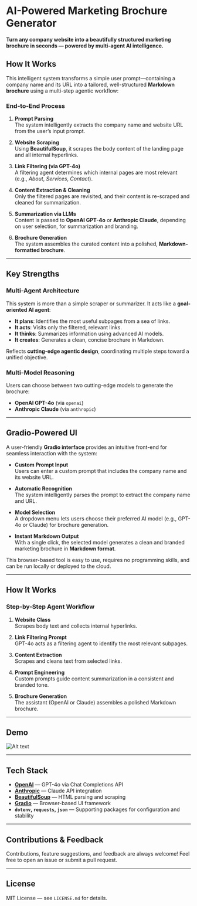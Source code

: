#  AI-Powered Marketing Brochure Generator

**Turn any company website into a beautifully structured marketing brochure in seconds — powered by multi-agent AI intelligence.**

##  How It Works

This intelligent system transforms a simple user prompt—containing a company name and its URL into a tailored, well-structured **Markdown brochure** using a multi-step agentic workflow:

### End-to-End Process

1. **Prompt Parsing**  
   The system intelligently extracts the company name and website URL from the user’s input prompt.

2. **Website Scraping**  
   Using **BeautifulSoup**, it scrapes the body content of the landing page and all internal hyperlinks.

3. **Link Filtering (via GPT-4o)**  
   A filtering agent determines which internal pages are most relevant (e.g., *About*, *Services*, *Contact*).

4. **Content Extraction & Cleaning**  
   Only the filtered pages are revisited, and their content is re-scraped and cleaned for summarization.

5. **Summarization via LLMs**  
   Content is passed to **OpenAI GPT-4o** or **Anthropic Claude**, depending on user selection, for summarization and branding.

6. **Brochure Generation**  
   The system assembles the curated content into a polished, **Markdown-formatted brochure**. 
---

## Key Strengths

### Multi-Agent Architecture

This system is more than a simple scraper or summarizer. It acts like a **goal-oriented AI agent**:

- **It plans**: Identifies the most useful subpages from a sea of links.
- **It acts**: Visits only the filtered, relevant links.
- **It thinks**: Summarizes information using advanced AI models.
- **It creates**: Generates a clean, concise brochure in Markdown.

Reflects **cutting-edge agentic design**, coordinating multiple steps toward a unified objective.

### Multi-Model Reasoning

Users can choose between two cutting-edge models to generate the brochure: 

- **OpenAI GPT-4o** (via `openai`)
- **Anthropic Claude** (via `anthropic`)

---

## Gradio-Powered UI

A user-friendly **Gradio interface** provides an intuitive front-end for seamless interaction with the system:

- **Custom Prompt Input**  
  Users can enter a custom prompt that includes the company name and its website URL.

- **Automatic Recognition**  
  The system intelligently parses the prompt to extract the company name and URL.

- **Model Selection**  
  A dropdown menu lets users choose their preferred AI model (e.g., GPT-4o or Claude) for brochure generation.

- **Instant Markdown Output**  
  With a single click, the selected model generates a clean and branded marketing brochure in **Markdown format**.

This browser-based tool is easy to use, requires no programming skills, and can be run locally or deployed to the cloud.

---

## How It Works

### Step-by-Step Agent Workflow

1. **Website Class**  
   Scrapes body text and collects internal hyperlinks.

2. **Link Filtering Prompt**  
   GPT-4o acts as a filtering agent to identify the most relevant subpages.

3. **Content Extraction**  
   Scrapes and cleans text from selected links.

4. **Prompt Engineering**  
   Custom prompts guide content summarization in a consistent and branded tone.

5. **Brochure Generation**  
   The assistant (OpenAI or Claude) assembles a polished Markdown brochure.

---

## Demo 
![Alt text](output.gif)

---
## Tech Stack

- **[OpenAI](https://openai.com)** — GPT-4o via Chat Completions API
- **[Anthropic](https://www.anthropic.com/)** — Claude API integration
- **[BeautifulSoup](https://www.crummy.com/software/BeautifulSoup/)** — HTML parsing and scraping
- **[Gradio](https://gradio.app/)** — Browser-based UI framework
- **`dotenv`, `requests`, `json`** — Supporting packages for configuration and stability
---

## Contributions & Feedback

Contributions, feature suggestions, and feedback are always welcome! Feel free to open an issue or submit a pull request.

---
## License

MIT License — see `LICENSE.md` for details.
